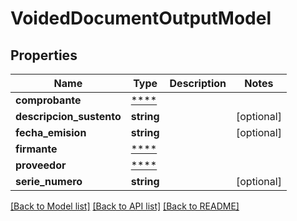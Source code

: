 # VoidedDocumentOutputModel

## Properties
Name | Type | Description | Notes
------------ | ------------- | ------------- | -------------
**comprobante** | [****](.md) |  | 
**descripcion_sustento** | **string** |  | [optional] 
**fecha_emision** | **string** |  | [optional] 
**firmante** | [****](.md) |  | 
**proveedor** | [****](.md) |  | 
**serie_numero** | **string** |  | [optional] 

[[Back to Model list]](../../README.md#documentation-for-models) [[Back to API list]](../../README.md#documentation-for-api-endpoints) [[Back to README]](../../README.md)

